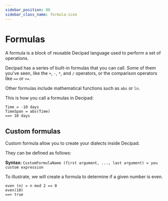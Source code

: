 ```yaml
---
sidebar_position: 80
sidebar_class_name: formula-icon
---
```


# Formulas

A formula is a block of reusable Decipad language used to perform a set of operations.

Decipad has a series of built-in formulas that you can call. Some of them you've seen, like the `+`, `-`, `*`, and `/` operators, or the comparison operators like `==` or `>=`.

Other formulas include mathematical functions such as `abs` or `ln`.

This is how you call a formulas in Decipad:

```deci live
Time = -10 days
TimeSpan = abs(Time)
==> 10 days
```

## Custom formulas

Custom formula allow you to create your dialects inside Decipad.

They can be defined as follows:

**Syntax:** `CustomFormulaName (first argument, ..., last argument) = you custom expression`

To illustrate, we will create a formula to determine if a given number is even.

```deci live
even (n) = n mod 2 == 0
even(10)
==> true
```
